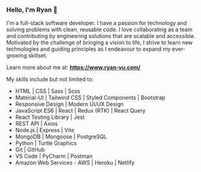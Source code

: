 ### Hello, I'm **Ryan** 👋
I'm a full-stack software developer. I have a passion for technology and solving problems with clean, reusable code. I love collaborating as a team and contributing by engineering solutions that are scalable and accessible. Motivated by the challenge of bringing a vision to life, I strive to learn new technologies and guiding principles as I endeavour to expand my ever-growing skillset.
  
Learn more about me at: **https://www.ryan-vu.com/**  
  
My skills include but not limited to:  
- HTML | CSS | Sass | Scss 
- Material-UI | Tailwind CSS | Styled Components | Bootstrap
- Responsive Design | Modern UI/UX Design
- JavaScript ES6 | React | Redux (RTK) | React Query
- React Testing Library | Jest 
- REST API | Axios 
- Node.js | Express | Vite
- MongoDB | Mongoose | PostgreSQL
- Python | Turtle Graphics 
- Git | GitHub
- VS Code | PyCharm | Postman
- Amazon Web Services - AWS | Heroku | Netlify



<!--
**ryanvu2022/ryanvu2022** is a ✨ _special_ ✨ repository because its `README.md` (this file) appears on your GitHub profile.

Here are some ideas to get you started:

- 🔭 I’m currently working on ...
- 🌱 I’m currently learning ...
- 👯 I’m looking to collaborate on ...
- 🤔 I’m looking for help with ...
- 💬 Ask me about ...
- 📫 How to reach me: ...
- 😄 Pronouns: ...
- ⚡ Fun fact: ...
-->

